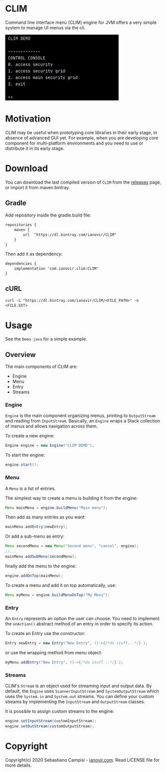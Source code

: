 CLIM
=======

Command line interface menu (CLIM) engine for JVM offers a very simple system to manage UI menus via the cli.

![p1](https://github.com/ianovir/CLIM/blob/master/pics/ctrl_console.jpg)

# Motivation

CLIM may be useful when prototyping core libraries in their early stage, in absence of advanced GUI yet. For example, when you are developing core component for multi-platform environments and you need to use or distribute it in its early stage.

# Download

You can download the last compiled version of `CLIM` from the [releases](https://github.com/ianovir/CLIM/releases) page, or import it from maven bintray.

## Gradle

Add repository inside the gradle.build file:
```
repositories {
    maven {
        url  "https://dl.bintray.com/ianovir/CLIM" 
    }
}
``` 

Then add it as dependency:
```
dependencies {
    implementation 'com.ianovir.clim:CLIM'
}
``` 

## cURL

```
curl -L "https://dl.bintray.com/ianovir/CLIM/<FILE_PATH>" -o <FILE.EXT>
```

# Usage

See the `Demo.java` for a simple example.

## Overview

The main components of CLIM are:
* Engine
* Menu
* Entry
* Streams

### Engine
`Engine` is the main component organizing menus, printing to `OutputStream` and reading from `InputStream`. Basically, an `Engine` wraps a Stack collection of menus and allows navigation across them.

To create a new engine:
```java
Engine engine = new Engine("CLIM DEMO");
```

To start the engine:
```java
engine.start();
```

### Menu
A `Menu` is a list of entries.

The simplest way to create a menu is building it from the engine:
```java
Menu mainMenu = engine.buildMenu("Main menu");
```

Then add as many entries as you want:
```java
mainMenu.addEntry(newEntry);
```

Or add a sub-menu as entry:
```java
Menu secondMenu = new Menu("Second menu", "cancel", engine);
//...
mainMenu.addSubMenu(secondMenu);
```

finally add the menu to the engine:
```java
engine.addOnTop(mainMenu);
```

To create a menu and add it on top automatically, use:
```java
Menu myMenu = engine.buildMenuOnTop("My Menu");
```


### Entry
An `Entry` represents an option the user can choose. You need to implement the `onAction()` abstract method of an entry in order to specify its action.

To create an Entry use the constructor:
```java
Entry newEntry = new Entry("New Entry", ()->{/*do stuff...*/} );
```

or use the wrapping method from menu object:
```java
myMenu.addEntry("New Entry", ()->{/*do stuff...*/} );
```


### Streams
CLIM's `Stream` is an object used for streaming input and output data. By default, the `Engine` uses `ScannerInputStream` and `SystemOutputStream` which uses the `System.in` and `System.out` streams. You can define your custom streams by implementing the `InputStream` and `OutputStream` classes.

It is possible to assign custom streams to the engine:
```java
engine.setInputStream(customInputStream);
engine.setOutStream(customOutputStream);
```

# Copyright
Copyright(c) 2020 Sebastiano Campisi - [ianovir.com](https://ianovir.com). 
Read LICENSE file for more details.